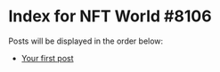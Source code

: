 # Index for NFT World #8106
Posts will be displayed in the order below:

- [Your first post](./001-first.md)

